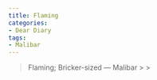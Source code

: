 ```yaml
---
title: Flaming
categories:
- Dear Diary
tags:
- Malibar
---
```


<blockquote>Flaming; Bricker-sized
— Malibar
> 
> </blockquote>

